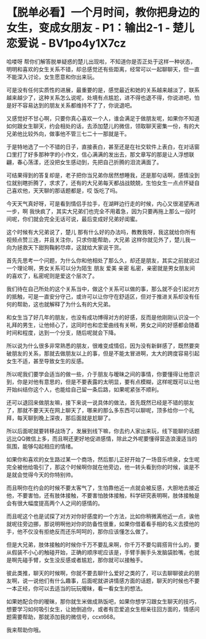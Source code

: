 # 【脱单必看】一个月时间，教你把身边的女生，变成女朋友 - P1：输出2-1 - 楚儿恋爱说 - BV1po4y1X7cz

哈喽呀 帮你们解答脱单疑惑的楚儿出现啦，不知道你是否正处于这样一种状态，明明和喜欢的女生关系不错，却总感觉还有些距离，经常可以一起聊聊天，但一直不能深入讨论，女生愿意和你出来玩。

可是没有任何实质性的进展，最重要的是，感觉最近和她的关系越来越淡了，联系越来越少了，这种关系怎么说呢，处境有点尴尬，进不得也退不得，你说进吧，怕是好不容易达到的朋友关系都维持不了了，你说退吧。

又感觉好不甘心啊，只要你真心喜欢一个人，谁会满足于做朋友呢，如果你不知道如何跟女生聊天，约会相处的话，去添加楚儿的微信，领取聊天密集一份，有的大兄弟他比较外向，做事他不管三七二十一那就是干。

于是特地选了一个不错的日子，直接表白，甚至还是在社交软件上表白，在对话窗口里打了好多那种字的小作文，信心满满的发出去，那文章写的那是让人浮想联翩，春心荡漾，还没把女生感动到，先把自己折腾的泪流满面了。

可结果得到的答复却是，老子把你当兄弟你居然想睡我，还是那句话啊，感情没到位就别瞎折腾了，求求了，还有的大兄弟每天都战战兢兢，生怕女生一点点怀疑自己喜欢他，天天聊的那话题都是，哎 饭吃了吗。

今天天气真好呀，可是看到情侣手拉手，在湖畔边行走的时候，内心又很渴望再进一步，啊 我快疯了，其实大兄弟们也完全不用着急，因为只要再拖上那么一段时间呢，你们就会完全无话可说，最后变成好兄弟好闺蜜。

这个时候有大兄弟说了，楚儿 那有什么好的办法吗，教教我呀，我这就给你所有视频点赞三连，并且关注你，只求你能帮助，大兄弟 这样你就见外了，楚儿我一向为拯救天下甜狗鞠躬尽瘁，这就给大家说干货。

首先先思考一个问题，为什么你和他相处了那么久，却还是朋友，其实之前就说过一个理论啊，男女关系可以分为陌生 朋友 爱美 亲密 私密，亲密就是男女朋友间的喜欢了，私密呢则是爱这个层次了。

我们待在自己所处的这个关系当中，做这个关系可以做的事，那么就不会引起对方的抵触，可是一直安分守己，或许可以让你守在舒适区，但对于推进关系却没有任何的帮助，这也就解释了为什么有的大兄弟。

和女生当了好几年的朋友，也没有成功博得对方的好感，反而是他刚刚认识没一个礼拜的男生，让他倾心了，这同时也和恋爱曲线有关啊，男女之间的好感都会随着时间和程度，达到一个分支，随后呢就会下降。

所以说为什么很多非常熟悉的朋友，很难变成情侣，因为没有新鲜感了，既然要突破朋友的关系，那就去做朋友以上的事，但是不能太冒进啊，太大的跨度容易引起女生不适，甚至导致女生的反感。

所以呢我们要学会适当的做一些，介于朋友与暧昧之间的事情，你要懂得让他意识到，你是对他有意思的，但是不要表露的太明显，要有点模糊，这样呢既可以让他开始纠结你这个人，也能给自己留一条后路，如果呢紧张不顺利。

还可以退回来做朋友嘛，接下来说一说具体的做法，首先既然已经是不错的朋友了，那就不要天天在网上聊天了，哪来的那么多东西可以聊呢，顶多给你一个礼拜，每天聊到晚上深夜，那后面就是尬聊了。

所以后面呢就要转移战场了，发展到线下嘛，你去约人家出来玩，线下能聊的话题远比QQ微信上多，而且啊还更好地促进感情，除此之外呢要懂得营造浪漫适当的氛围，能够勾起相应的情绪。

如果你和喜欢的女生路过某一个商场，然后那儿正好开始了一场音乐喷泉，女生呢完全被他给吸引了，那这个时候啊你就在他旁边，他一转头看到你的时候，诶是不是就会觉得今天的你特别帅。

而且啊你在约会的时候不要太客气了，生怕靠他近一点就会被反感，大胆地去接近他，不要害怕，还有肢体接触，不要害怕肢体接触，科学研究表明啊，肢体接触是会有很大幅度提高两个人之间的感情的。

而且呢这个也是试探了对方对你好感度的一个方法，比如你稍微离他近一点，诶他就呢往旁边挪，那说明啊他对你的防备性很重，如果你借着看手相的名义去摸他的手，他不仅没有拒绝反而还乐呵呵的，那你应该懂怎么做了。

但是大兄弟，肢体接触的时候你千万不要乱来啊，你千万不要勾肩搭背什么的，要从假装不小心的触碰开始，正确的顺序呢应该是，手臂手腕手头发脑袋脸嘴，也就是啊先碰手臂，女生没反感或者尴尬，那你就可以接触手。

彼此类推，聊天的时候啊，你就不要去聊什么爱好之类的了，可以去聊聊彼此的朋友啊，说一说他们有什么趣事，后面呢就讲讲情感方面的话题，聊天的时候也不要一本正经，你可以去适当的玩玩暧昧，看一看女生的想法。

如果她配合你的暧昧，那你就生米做成熟饭吧，如果你想学习跟女生聊天的技巧，想要学习如何吸引女生，让她倒追你，或者有恋爱追女生相亲往回方面的，情感问题需要帮助，那就添加我的微信号，ccxt668。

我来帮助你哦。